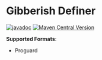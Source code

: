 # Gibberish Definer

[![javadoc](https://javadoc.io/badge2/dev.puzzleshq/gibberish-definer/javadoc.svg)](https://javadoc.io/doc/dev.puzzleshq/gibberish-definer)
[![Maven Central Version](https://img.shields.io/maven-central/v/dev.puzzleshq/gibberish-definer)](https://central.sonatype.com/artifact/dev.puzzleshq/gibberish-definer/overview)

**Supported Formats**:
- Proguard